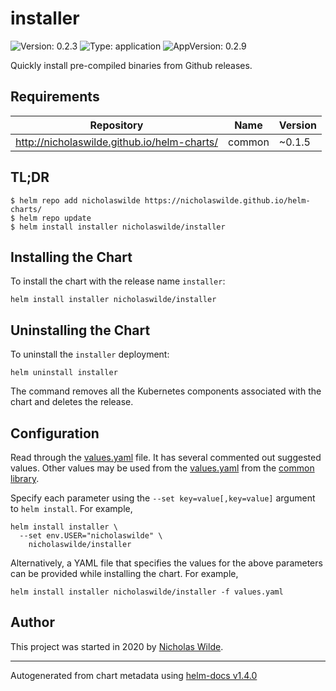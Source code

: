 # installer

![Version: 0.2.3](https://img.shields.io/badge/Version-0.2.3-informational?style=flat-square) ![Type: application](https://img.shields.io/badge/Type-application-informational?style=flat-square) ![AppVersion: 0.2.9](https://img.shields.io/badge/AppVersion-0.2.9-informational?style=flat-square)

Quickly install pre-compiled binaries from Github releases.

## Requirements

| Repository | Name | Version |
|------------|------|---------|
| http://nicholaswilde.github.io/helm-charts/ | common | ~0.1.5 |

## TL;DR
```console
$ helm repo add nicholaswilde https://nicholaswilde.github.io/helm-charts/
$ helm repo update
$ helm install installer nicholaswilde/installer
```

## Installing the Chart
To install the chart with the release name `installer`:
```console
helm install installer nicholaswilde/installer
```

## Uninstalling the Chart
To uninstall the `installer` deployment:
```console
helm uninstall installer
```
The command removes all the Kubernetes components associated with the chart and deletes the release.

## Configuration

Read through the [values.yaml](./values.yaml) file. It has several commented out suggested values.
Other values may be used from the [values.yaml](../common/values.yaml) from the [common library](../common).

Specify each parameter using the `--set key=value[,key=value]` argument to `helm install`. For example,
```console
helm install installer \
  --set env.USER="nicholaswilde" \
    nicholaswilde/installer
```

Alternatively, a YAML file that specifies the values for the above parameters can be provided while installing the chart.
For example,
```console
helm install installer nicholaswilde/installer -f values.yaml
```

## Author
This project was started in 2020 by [Nicholas Wilde](https://github.com/nicholaswilde).

----------------------------------------------
Autogenerated from chart metadata using [helm-docs v1.4.0](https://github.com/norwoodj/helm-docs/releases/v1.4.0)

